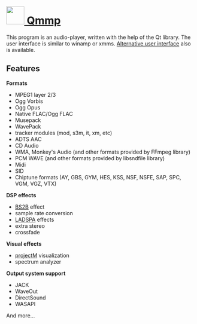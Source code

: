 # [<img src="https://cdn.rawgit.com/AdmiringWorm/chocolatey-packages/ddb7c72d3883fac1a49c6dfb0afaa7560977d0c7/icons/qmmp.png" height="48" width="48" /> Qmmp](https://chocolatey.org/packages/qmmp)

This program is an audio-player, written with the help of the Qt library. The user interface is similar to winamp or xmms. [Alternative user interface][alt gui] also is available.

## Features

**Formats**
- MPEG1 layer 2/3
- Ogg Vorbis
- Ogg Opus
- Native FLAC/Ogg FLAC
- Musepack
- WavePack
- tracker modules (mod, s3m, it, xm, etc)
- ADTS AAC
- CD Audio
- WMA, Monkey's Audio (and other formats provided by FFmpeg library)
- PCM WAVE (and other formats provided by libsndfile library)
- Midi
- SID
- Chiptune formats (AY, GBS, GYM, HES, KSS, NSF, NSFE, SAP, SPC, VGM, VGZ, VTX)

**DSP effects**
- [BS2B][] effect
- sample rate conversion
- [LADSPA][] effects
- extra stereo
- crossfade

**Visual effects**
- [projectM][] visualization
- spectrum analyzer

**Output system support**
- JACK
- WaveOut
- DirectSound
- WASAPI

And more...

[alt gui]: http://qmmp.ylsoftware.com/screenshots.php
[BS2B]: http://bs2b.sourceforge.net/
[LADSPA]: http://www.ladspa.org/
[projectM]: http://projectm.sourceforge.net/
